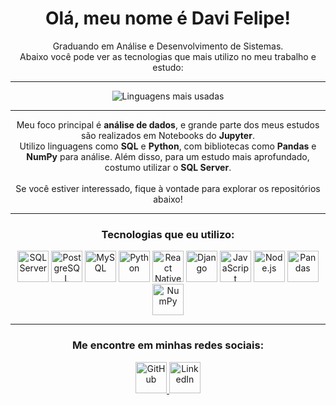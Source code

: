 <h1 align="center">Olá, meu nome é Davi Felipe!</h1>
<p align="center">
  Graduando em Análise e Desenvolvimento de Sistemas.
  <br>
  Abaixo você pode ver as tecnologias que mais utilizo no meu trabalho e estudo:
</p>

---

<div align="center">
  <img src="https://github-readme-stats.vercel.app/api/top-langs/?username=davifelipe00&layout=compact&theme=radical&langs_count=10" alt="Linguagens mais usadas" />
</div>

---

<p align="center">
  Meu foco principal é <strong>análise de dados</strong>, e grande parte dos meus estudos são realizados em Notebooks do <strong>Jupyter</strong>. 
  <br> 
  Utilizo linguagens como <strong>SQL</strong> e <strong>Python</strong>, com bibliotecas como <strong>Pandas</strong> e <strong>NumPy</strong> para análise. Além disso, para um estudo mais aprofundado, costumo utilizar o <strong>SQL Server</strong>.
  <br><br>
  Se você estiver interessado, fique à vontade para explorar os repositórios abaixo!
</p>

---

<h3 align="center">Tecnologias que eu utilizo:</h3>

<div align="center">
  <!-- Banco de Dados -->
  <img src="https://img.shields.io/badge/SQL_Server-003B57?style=flat&logo=microsoft-sql-server&logoColor=white" alt="SQL Server" height="50" />
  <img src="https://img.shields.io/badge/PostgreSQL-336791?style=flat&logo=postgresql&logoColor=white" alt="PostgreSQL" height="50" />
  <img src="https://img.shields.io/badge/MySQL-000000?style=flat&logo=mysql&logoColor=white" alt="MySQL" height="50" />
  
  <!-- Desenvolvimento -->
  <img src="https://img.shields.io/badge/Python-3776AB?style=flat&logo=python&logoColor=white" alt="Python" height="50" />
  <img src="https://img.shields.io/badge/React_Native-61DAFB?style=flat&logo=react&logoColor=black" alt="React Native" height="50" />
  <img src="https://img.shields.io/badge/Django-092E20?style=flat&logo=django&logoColor=white" alt="Django" height="50" />
  <img src="https://img.shields.io/badge/JavaScript-F7DF1E?style=flat&logo=javascript&logoColor=black" alt="JavaScript" height="50" />
  <img src="https://img.shields.io/badge/Node.js-339933?style=flat&logo=node.js&logoColor=white" alt="Node.js" height="50" />
  
  <!-- Bibliotecas -->
  <img src="https://img.shields.io/badge/Pandas-150458?style=flat&logo=pandas&logoColor=white" alt="Pandas" height="50" />
  <img src="https://img.shields.io/badge/NumPy-013243?style=flat&logo=numpy&logoColor=white" alt="NumPy" height="50" />
</div>

---

<h3 align="center">Me encontre em minhas redes sociais:</h3>

<div align="center">
  <a href="https://github.com/davifelipe00" target="_blank">
    <img src="https://img.shields.io/badge/GitHub-DaviFelipe00-black?style=for-the-badge&logo=github&logoColor=white" alt="GitHub" height="50" />
  </a>
  <a href="https://www.linkedin.com/in/davi-felipe-9847881b5/" target="_blank">
    <img src="https://img.shields.io/badge/LinkedIn-DaviFelipe-blue?style=for-the-badge&logo=linkedin&logoColor=white" alt="LinkedIn" height="50" />
</div>
